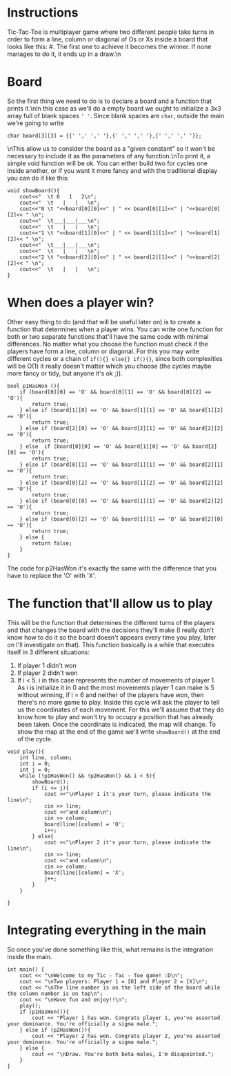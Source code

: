 # Instructions
Tic-Tac-Toe is multiplayer game where two different people take turns in order to form a line, column or diagonal of Os or Xs inside a board that looks like this: #. The first one to achieve it becomes the winner. If none manages to do it, it ends up in a draw.\n

# Board
So the first thing we need to do is to declare a board and a function that prints it.\nIn this case as we'll do a empty board we ought to initialize a 3x3 array full of blank spaces `' '`. Since blank spaces are `char`, outside the main we're going to write
```
char board[3][3] = {{' ',' ',' '},{' ',' ',' '},{' ',' ',' '}};
```
\nThis allow us to consider the board as a "given constant" so it won't be necessary to include it as the parameters of any function.\nTo print it, a simple void function will be ok. You can either build two for cycles one inside another, or if you want it more fancy and with the traditional display you can do it like this:
```
void showBoard(){
    cout<<"  \t 0   1   2\n";
    cout<<"  \t   |   |   \n";
    cout<<"0 \t "<<board[0][0]<<" | " << board[0][1]<<" | "<<board[0][2]<< " \n";
    cout<<"  \t___|___|___\n";
    cout<<"  \t   |   |   \n";
    cout<<"1 \t "<<board[1][0]<<" | " << board[1][1]<<" | "<<board[1][2]<< " \n";
    cout<<"  \t___|___|___\n";
    cout<<"  \t   |   |   \n";
    cout<<"2 \t "<<board[2][0]<<" | " << board[2][1]<<" | "<<board[2][2]<< " \n";
    cout<<"  \t   |   |   \n";
}
```
# When does a player win?
Other easy thing to do (and that will be useful later on) is to create a function that determines when a player wins. You can write one function for both or two separate functions that'll have the same code with minimal differences. No matter what you choose the function must check if the players have form a line, column or diagonal. For this you may write different cycles or a chain of `if(){} else{} if(){}`, since both complexities will be O(1) it really doesn't matter which you choose (the cycles maybe more fancy or tidy, but anyone it's ok ;)).
```
bool p1HasWon (){
    if (board[0][0] == 'O' && board[0][1] == 'O' && board[0][2] == 'O'){
        return true;
    } else if (board[1][0] == 'O' && board[1][1] == 'O' && board[1][2] == 'O'){
        return true;
    } else if (board[2][0] == 'O' && board[2][1] == 'O' && board[2][2] == 'O'){
        return true;
    } else  if (board[0][0] == 'O' && board[1][0] == 'O' && board[2][0] == 'O'){
        return true;
    } else if (board[0][1] == 'O' && board[1][1] == 'O' && board[2][1] == 'O'){
        return true;
    } else if (board[0][2] == 'O' && board[1][2] == 'O' && board[2][2] == 'O'){
        return true;
    } else if (board[0][0] == 'O' && board[1][1] == 'O' && board[2][2] == 'O'){
        return true;
    } else if (board[0][2] == 'O' && board[1][1] == 'O' && board[2][0] == 'O'){
        return true;
    } else {
        return false;
    }
}
```
The code for p2HasWon it's exactly the same with the difference that you have to replace the 'O' with 'X'.

# The function that'll allow us to play
This will be the function that determines the different turns of the players and that changes the board with the decisions they'll make (I really don't know how to do it so the board doesn't appears every time you play, later on I'll investigate on that). This function basically is a while that executes itself in 3 different situations:
1. If player 1 didn't won
2. If player 2 didn't won
3. If i < 5. i in this case represents the number of movements of player 1. As i is initialize it in 0 and the most movements player 1 can make is 5 without winning, if i = 6 and neither of the players have won, then there's no more game to play.
Inside this cycle will ask the player to tell us the coordinates of each movement. For this we'll assume that they do know how to play and won't try to occupy a position that has already been taken. Once the coordinate is indicated, the map will change. To show the map at the end of the game we'll write `showBoard()` at the end of the cycle.
```
void play(){
    int line, column;
    int i = 0;
    int j = 0;
    while (!p1HasWon() && !p2HasWon() && i < 5){
        showBoard();
        if (i <= j){
            cout <<"\nPlayer 1 it's your turn, please indicate the line\n";
            cin >> line;
            cout <<"and column\n";
            cin >> column;
            board[line][column] = 'O';
            i++;
        } else{
            cout <<"\nPlayer 2 it's your turn, please indicate the line\n";
            cin >> line;
            cout <<"and column\n";
            cin >> column;
            board[line][column] = 'X';
            j++;
        }
    }

}
```

# Integrating everything in the main
So once you've done something like this, what remains is the integration inside the main.

```
int main() {
    cout << "\nWelcome to my Tic - Tac - Toe game! :D\n";
    cout << "\nTwo players: Player 1 = [O] and Player 2 = [X]\n";
    cout << "\nThe line number is on the left side of the board while the column number is on top\n";
    cout << "\nHave fun and enjoy!!\n";
    play();
    if (p1HasWon()){
        cout << "Player 1 has won. Congrats player 1, you've asserted your dominance. You're officially a sigma male.";
    } else if (p2HasWon()){
        cout << "Player 2 has won. Congrats player 2, you've asserted your dominance. You're officially a sigma male.";
    } else {
        cout << "\nDraw. You're both beta males, I'm disapointed.";
    }
}
```

